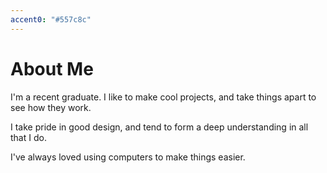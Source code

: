 ```yaml
---
accent0: "#557c8c"
---
```

# About Me
I'm a recent graduate. I like to make cool projects, and take things apart to see how they work.

I take pride in good design, and tend to form a deep  understanding in all that I do.

I've always loved using computers to make things easier.
